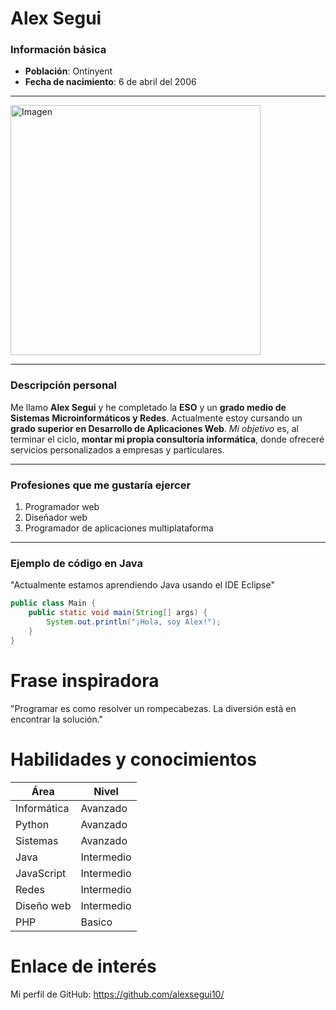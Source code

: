 # Alex Segui



### Información básica
- **Población**: Ontinyent
- **Fecha de nacimiento**: 6 de abril del 2006

---

<img src="https://img.freepik.com/foto-gratis/vista-mono-gracioso-conduciendo-coche_23-2150758432.jpg" alt="Imagen" width="400"/>

---

### Descripción personal
Me llamo **Alex Segui** y he completado la **ESO** y un **grado medio de Sistemas Microinformáticos y Redes**. Actualmente estoy cursando un **grado superior en Desarrollo de Aplicaciones Web**. *Mi objetivo* es, al terminar el ciclo, **montar mi propia consultoría informática**, donde ofreceré servicios personalizados a empresas y particulares.

---

### Profesiones que me gustaría ejercer
1. Programador web
2. Diseñador web
3. Programador de aplicaciones multiplataforma

---

### Ejemplo de código en Java
"Actualmente estamos aprendiendo Java usando el IDE Eclipse"
```java
public class Main {
    public static void main(String[] args) {
        System.out.println("¡Hola, soy Alex!");
    }
}
```
# Frase inspiradora
"Programar es como resolver un rompecabezas. La diversión está en encontrar la solución."

# Habilidades y conocimientos
| Área            | Nivel      |
|-----------------|------------|
| Informática     | Avanzado   |
| Python          | Avanzado   |
| Sistemas        | Avanzado   |
| Java            | Intermedio |
| JavaScript      | Intermedio |
| Redes           | Intermedio |
| Diseño web      | Intermedio |
| PHP             | Basico |




# Enlace de interés
Mi perfil de GitHub: https://github.com/alexsegui10/
